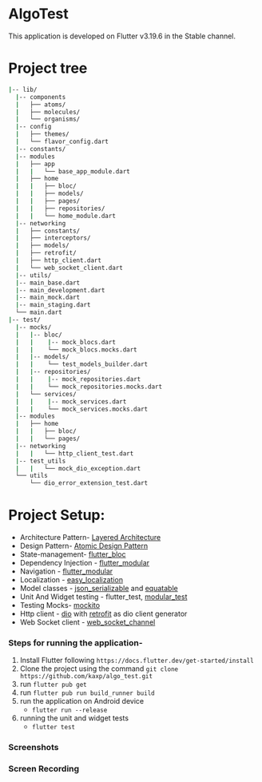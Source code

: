 # AlgoTest

This application is developed on Flutter v3.19.6 in the Stable channel.

# Project tree

```bash
|-- lib/
  |-- components
  |   ├── atoms/
  |   ├── molecules/
  |   └── organisms/
  |-- config
  |   ├── themes/
  |   └── flavor_config.dart
  |-- constants/
  |-- modules
  |   ├── app
  |   |   └── base_app_module.dart
  |   ├── home
  |   |   ├── bloc/
  |   |   ├── models/
  |   |   ├── pages/
  |   |   ├── repositories/
  |   |   └── home_module.dart
  |-- networking
  |   ├── constants/
  |   ├── interceptors/
  |   ├── models/
  |   ├── retrofit/
  |   ├── http_client.dart
  |   └── web_socket_client.dart
  |-- utils/
  |-- main_base.dart
  |-- main_development.dart
  |-- main_mock.dart
  |-- main_staging.dart
  └── main.dart
|-- test/
  |-- mocks/
  |   |-- bloc/
  |   |    |-- mock_blocs.dart
  |   |    └── mock_blocs.mocks.dart
  |   |-- models/
  |   |    └── test_models_builder.dart
  |   |-- repositories/
  |   |    |-- mock_repositories.dart
  |   |    └── mock_repositories.mocks.dart
  |   └── services/
  |   |    |-- mock_services.dart
  |   |    └── mock_services.mocks.dart
  |-- modules
  |   ├── home
  |   |   ├── bloc/
  |   |   └── pages/
  |-- networking
  |   |   └── http_client_test.dart
  |-- test_utils
  |   |   └── mock_dio_exception.dart
  └── utils
      └── dio_error_extension_test.dart
```

# Project Setup:

- Architecture Pattern- [Layered Architecture](https://www.sciencedirect.com/topics/computer-science/layered-architecture)
- Design Pattern- [Atomic Design Pattern](https://atomicdesign.bradfrost.com/chapter-2/)
- State-management- [flutter_bloc](https://pub.dev/packages/flutter_bloc)
- Dependency Injection - [flutter_modular](https://pub.dev/packages/flutter_modular)
- Navigation - [flutter_modular](https://pub.dev/packages/flutter_modular)
- Localization - [easy_localization](https://pub.dev/packages/easy_localization)
- Model classes - [json_serializable](https://pub.dev/packages/json_serializable) and [equatable](https://pub.dev/packages/equatable)
- Unit And Widget testing - flutter_test, [modular_test](https://pub.dev/packages/modular_test)
- Testing Mocks- [mockito](https://pub.dev/packages/mockito)
- Http client - [dio](https://pub.dev/packages/dio) with [retrofit](https://pub.dev/packages/retrofit) as dio client generator
- Web Socket client - [web_socket_channel](https://pub.dev/packages/web_socket_channel)

### Steps for running the application-

1. Install Flutter following `https://docs.flutter.dev/get-started/install`
2. Clone the project using the command `git clone https://github.com/kaxp/algo_test.git`
3. run `flutter pub get`
4. run `flutter pub run build_runner build`
5. run the application on Android device
   - `flutter run --release`
6. running the unit and widget tests
   - `flutter test`

### Screenshots

### Screen Recording
